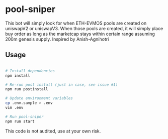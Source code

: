 # pool-sniper

This bot will simply look for when ETH-EVMOS pools are created on uniswapV2 or uniswapV3.
When those pools are created, it will simply place buy order as long as the marketcap stays within certain range assuming 200m genesis supply.
Inspired by Anish-Agnihotri

## Usage

```bash

# Install dependencies
npm install

# Re-run post install (just in case, see issue #1)
npm run postinstall

# Update environment variables
cp .env.sample > .env
vim .env

# Run pool-sniper
npm run start
```

This code is not audited, use at your own risk.

